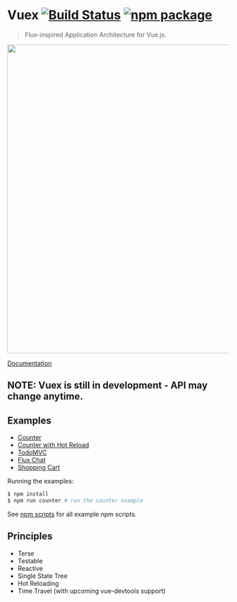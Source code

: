 # Vuex [![Build Status](https://img.shields.io/circleci/project/vuejs/vuex/master.svg)](https://circleci.com/gh/vuejs/vuex) [![npm package](https://img.shields.io/npm/v/vuex.svg)](https://www.npmjs.com/package/vuex)

> Flux-inspired Application Architecture for Vue.js.

<p align="center">
  <img width="700px" src="https://raw.githubusercontent.com/vuejs/vuex/master/docs/en/vuex.png">
</p>

[Documentation](http://vuex.vuejs.org/)

## NOTE: Vuex is still in development - API may change anytime.

## Examples

- [Counter](https://github.com/vuejs/vuex/tree/master/examples/counter)
- [Counter with Hot Reload](https://github.com/vuejs/vuex/tree/master/examples/counter-hot)
- [TodoMVC](https://github.com/vuejs/vuex/tree/master/examples/todomvc)
- [Flux Chat](https://github.com/vuejs/vuex/tree/master/examples/chat)
- [Shopping Cart](https://github.com/vuejs/vuex/tree/master/examples/shopping-cart)

Running the examples:

``` bash
$ npm install
$ npm run counter # run the counter example
```

See [npm scripts](https://github.com/vuejs/vuex/blob/master/package.json#L11-L15) for all example npm scripts.

## Principles

- Terse
- Testable
- Reactive
- Single State Tree
- Hot Reloading
- Time Travel (with upcoming vue-devtools support)
